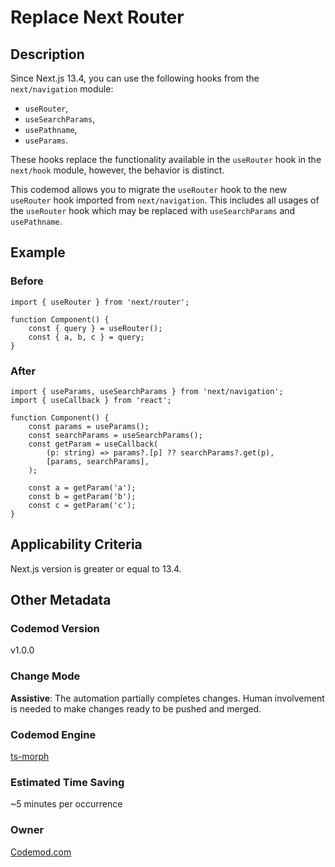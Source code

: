 # Replace Next Router

## Description

Since Next.js 13.4, you can use the following hooks from the `next/navigation` module:

-   `useRouter`,
-   `useSearchParams`,
-   `usePathname`,
-   `useParams`.

These hooks replace the functionality available in the `useRouter` hook in the `next/hook` module, however, the behavior is distinct.

This codemod allows you to migrate the `useRouter` hook to the new `useRouter` hook imported from `next/navigation`. This includes all usages of the `useRouter` hook which may be replaced with `useSearchParams` and `usePathname`.

## Example

### Before

```tsx
import { useRouter } from 'next/router';

function Component() {
	const { query } = useRouter();
	const { a, b, c } = query;
}
```

### After

```tsx
import { useParams, useSearchParams } from 'next/navigation';
import { useCallback } from 'react';

function Component() {
	const params = useParams();
	const searchParams = useSearchParams();
	const getParam = useCallback(
		(p: string) => params?.[p] ?? searchParams?.get(p),
		[params, searchParams],
	);

	const a = getParam('a');
	const b = getParam('b');
	const c = getParam('c');
}
```

## Applicability Criteria

Next.js version is greater or equal to 13.4.

## Other Metadata

### Codemod Version

v1.0.0

### Change Mode

**Assistive**: The automation partially completes changes. Human involvement is needed to make changes ready to be pushed and merged.

### **Codemod Engine**

[ts-morph](https://github.com/dsherret/ts-morph)

### Estimated Time Saving

~5 minutes per occurrence

### Owner

[Codemod.com](https://github.com/codemod-com)
